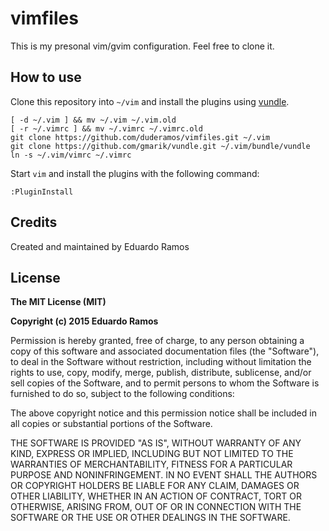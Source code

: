 # vimfiles

This is my presonal vim/gvim configuration. Feel free to clone it.

## How to use

Clone this repository into `~/vim` and install the plugins using [vundle](https://github.com/gmarik).

    [ -d ~/.vim ] && mv ~/.vim ~/.vim.old
    [ -r ~/.vimrc ] && mv ~/.vimrc ~/.vimrc.old
    git clone https://github.com/duderamos/vimfiles.git ~/.vim
    git clone https://github.com/gmarik/vundle.git ~/.vim/bundle/vundle
    ln -s ~/.vim/vimrc ~/.vimrc

Start `vim` and install the plugins with the following command:

    :PluginInstall

## Credits

Created and maintained by Eduardo Ramos

## License

**The MIT License (MIT)**

**Copyright (c) 2015 Eduardo Ramos**

Permission is hereby granted, free of charge, to any person obtaining a copy of this software and associated documentation files (the "Software"), to deal in the Software without restriction, including without limitation the rights to use, copy, modify, merge, publish, distribute, sublicense, and/or sell copies of the Software, and to permit persons to whom the Software is furnished to do so, subject to the following conditions:

The above copyright notice and this permission notice shall be included in all copies or substantial portions of the Software.

THE SOFTWARE IS PROVIDED "AS IS", WITHOUT WARRANTY OF ANY KIND, EXPRESS OR IMPLIED, INCLUDING BUT NOT LIMITED TO THE WARRANTIES OF MERCHANTABILITY, FITNESS FOR A PARTICULAR PURPOSE AND NONINFRINGEMENT. IN NO EVENT SHALL THE AUTHORS OR COPYRIGHT HOLDERS BE LIABLE FOR ANY CLAIM, DAMAGES OR OTHER LIABILITY, WHETHER IN AN ACTION OF CONTRACT, TORT OR OTHERWISE, ARISING FROM, OUT OF OR IN CONNECTION WITH THE SOFTWARE OR THE USE OR OTHER DEALINGS IN THE SOFTWARE.
